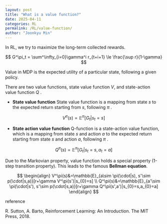 ```yaml
---
layout: post
title: "What is a value function?"
date: 2025-04-11
categories: RL
permalink: /RL/value-function/
author: "Joonkyu Min"
---
```


In RL, we try to maximize the long-term collected rewards.

$$
G^\pi_t = \sum^\infty_{i=0}\gamma^i r_{t+i+1} \le \frac{\sup r}{1-\gamma}
$$

Value in MDP is the expected utility of a particular state, following a given policy.

There are two value functions, state value function $V$, and state-action value function $Q$ .

- **State value function**
State value function is a mapping from state $s$ to the expected return starting from $s$, following $\pi$ .

$$
V^\pi(s)=\mathbb{E}^\pi[G_t|s_{t}=s]
$$


- **State action value function**
Q-function is a state-action value function, which is a mapping from state $s$ and action $a$ to the expected return starting from state $s$ and action $a$, following $\pi$ .

$$
Q^\pi(s)=\mathbb{E}^\pi[G_t|s_{t}=s,a_{t}=a]
$$

Due to the Markovian property, value function holds a special property (1-step transition property).
This leads to the famous **Bellman equation**.

$$
\begin{align}
V^\pi(s)&=\mathbb{E}_{a\sim \pi(\cdot|s), s'\sim p(\cdot|s,a)}[r+\gamma V^\pi(s')|s_{0}=s] \\
Q^\pi(s)&=\mathbb{E}_{a'\sim \pi(\cdot|s'), s'\sim p(\cdot|s,a)}[r+\gamma Q^\pi(s',a')|s_{0}=s,a_{0}=a]
\end{align}
$$



reference

R. Sutton, A. Barto, Reinforcement Learning: An Introduction. The MIT Press, 2018.
